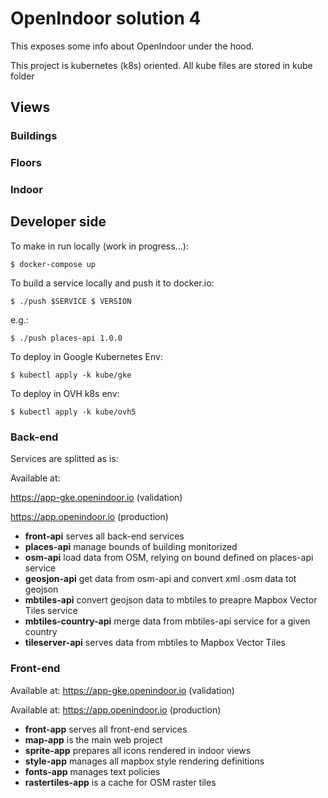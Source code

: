 # OpenIndoor solution 4

This exposes some info about OpenIndoor under the hood.

This project is kubernetes (k8s) oriented.
All kube files are stored in kube folder

## Views

### Buildings

### Floors

### Indoor

## Developer side

To make in run locally (work in progress...):

```$ docker-compose up```

To build a service locally and push it to docker.io:

```$ ./push $SERVICE $ VERSION```

e.g.:

```$ ./push places-api 1.0.0```

To deploy in Google Kubernetes Env:

```$ kubectl apply -k kube/gke```

To deploy in OVH k8s env:

```$ kubectl apply -k kube/ovh5```

### Back-end

Services are splitted as is:

Available at:

https://app-gke.openindoor.io (validation)

https://app.openindoor.io (production)

* **front-api** serves all back-end services
* **places-api** manage bounds of building monitorized
* **osm-api** load data from OSM, relying on bound defined on places-api service
* **geosjon-api** get data from osm-api and convert xml .osm data tot geojson
* **mbtiles-api** convert geojson data to mbtiles to preapre Mapbox Vector Tiles service
* **mbtiles-country-api** merge data from mbtiles-api service for a given country
* **tileserver-api** serves data from mbtiles to Mapbox Vector Tiles

### Front-end

Available at: https://app-gke.openindoor.io (validation)

Available at: https://app.openindoor.io (production)

* **front-app** serves all front-end services
* **map-app** is the main web project
* **sprite-app** prepares all icons rendered in indoor views
* **style-app** manages all mapbox style rendering definitions
* **fonts-app** manages text policies
* **rastertiles-app** is a cache for OSM raster tiles

